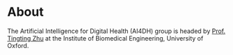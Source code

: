 # About

The Artificial Intelligence for Digital Health (AI4DH) group is headed by [Prof. Tingting Zhu](https://eng.ox.ac.uk/people/tingting-zhu/) at the Institute of Biomedical Engineering, University of Oxford. 
